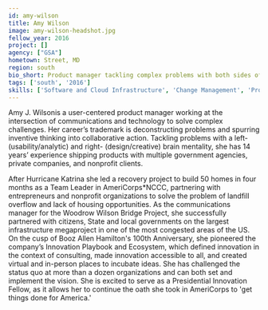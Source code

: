```yaml
---
id: amy-wilson
title: Amy Wilson
image: amy-wilson-headshot.jpg
fellow_year: 2016
project: []
agency: ["GSA"]
hometown: Street, MD
region: south
bio_short: Product manager tackling complex problems with both sides of the brain. Co-Founder, Just Startup. Storyteller, UX, HCD, Lean Startup.
tags: ['south', '2016']
skills: ['Software and Cloud Infrastructure', 'Change Management', 'Product', 'Design and Experience']
---
```


Amy J. Wilsonis a user-centered product manager working at the intersection of communications and technology to solve complex challenges. Her career’s trademark is deconstructing problems and spurring inventive thinking into collaborative action. Tackling problems with a left- (usability/analytic) and right- (design/creative) brain mentality, she has 14 years’ experience shipping products with multiple government agencies, private companies, and nonprofit clients.

After Hurricane Katrina she led a recovery project to build 50 homes in four months as a Team Leader in AmeriCorps*NCCC, partnering with entrepreneurs and nonprofit organizations to solve the problem of landfill overflow and lack of housing opportunities. As the communications manager for the Woodrow Wilson Bridge Project, she successfully partnered with citizens, State and local governments on the largest infrastructure megaproject in one of the most congested areas of the US. On the cusp of Booz Allen Hamilton's 100th Anniversary, she pioneered the company’s Innovation Playbook and Ecosystem, which defined innovation in the context of consulting, made innovation accessible to all, and created virtual and in-person places to incubate ideas. She has challenged the status quo at more than a dozen organizations and can both set and implement the vision. She is excited to serve as a Presidential Innovation Fellow, as it allows her to continue the oath she took in AmeriCorps to 'get things done for America.'
